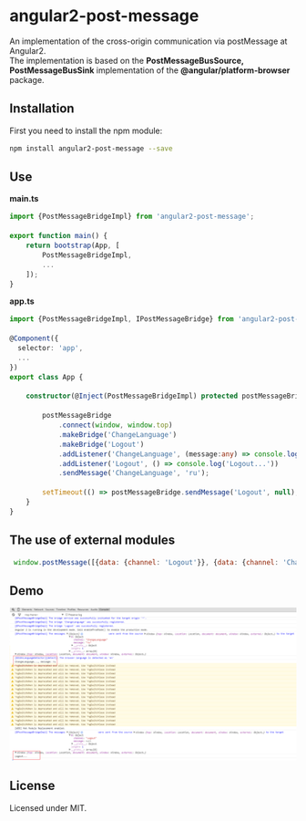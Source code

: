 # angular2-post-message

An implementation of the cross-origin communication via postMessage at Angular2.  
The implementation is based on the **PostMessageBusSource, PostMessageBusSink** implementation of the **@angular/platform-browser** package.

## Installation

First you need to install the npm module:
```sh
npm install angular2-post-message --save
```

## Use

**main.ts**
```typescript
import {PostMessageBridgeImpl} from 'angular2-post-message';

export function main() {
    return bootstrap(App, [
        PostMessageBridgeImpl,
        ...
    ]);
}
```

**app.ts**
```typescript
import {PostMessageBridgeImpl, IPostMessageBridge} from 'angular2-post-message';

@Component({
  selector: 'app',
  ...
})
export class App {

    constructor(@Inject(PostMessageBridgeImpl) protected postMessageBridge:IPostMessageBridge) {

        postMessageBridge
            .connect(window, window.top)
            .makeBridge('ChangeLanguage')
            .makeBridge('Logout')
            .addListener('ChangeLanguage', (message:any) => console.log('ChangeLanguage..., message:', message))
            .addListener('Logout', () => console.log('Logout...'))
            .sendMessage('ChangeLanguage', 'ru');

        setTimeout(() => postMessageBridge.sendMessage('Logout', null), 2000);
    }
}
```

## The use of external modules

```javascript
 window.postMessage([{data: {channel: 'Logout'}}, {data: {channel: 'ChangeLanguage', message: 'es'}}], '*');
```

## Demo

![Preview](demo/preview.png)

## License

Licensed under MIT.